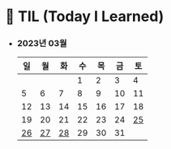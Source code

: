 # 📆 TIL (Today I Learned)

- ### 2023년 03월
  | 일                                                                                 | 월                                                                                 | 화                                                                                 | 수  | 목  | 금  | 토                                                                                 |
  | ---------------------------------------------------------------------------------- | ---------------------------------------------------------------------------------- | ---------------------------------------------------------------------------------- | --- | --- | --- | ---------------------------------------------------------------------------------- |
  |                                                                                    |                                                                                    |                                                                                    | 1   | 2   | 3   | 4                                                                                  |
  | 5                                                                                  | 6                                                                                  | 7                                                                                  | 8   | 9   | 10  | 11                                                                                 |
  | 12                                                                                 | 13                                                                                 | 14                                                                                 | 15  | 16  | 17  | 18                                                                                 |
  | 19                                                                                 | 20                                                                                 | 21                                                                                 | 22  | 23  | 24  | [25](https://github.com/monsta-zo/Today-I-Learned/blob/main/2023/03/2023-03-25.md) |
  | [26](https://github.com/monsta-zo/Today-I-Learned/blob/main/2023/03/2023-03-26.md) | [27](https://github.com/monsta-zo/Today-I-Learned/blob/main/2023/03/2023-03-27.md) | [28](https://github.com/monsta-zo/Today-I-Learned/blob/main/2023/03/2023-03-28.md) | 29  | 30  | 31  |                                                                                    |
